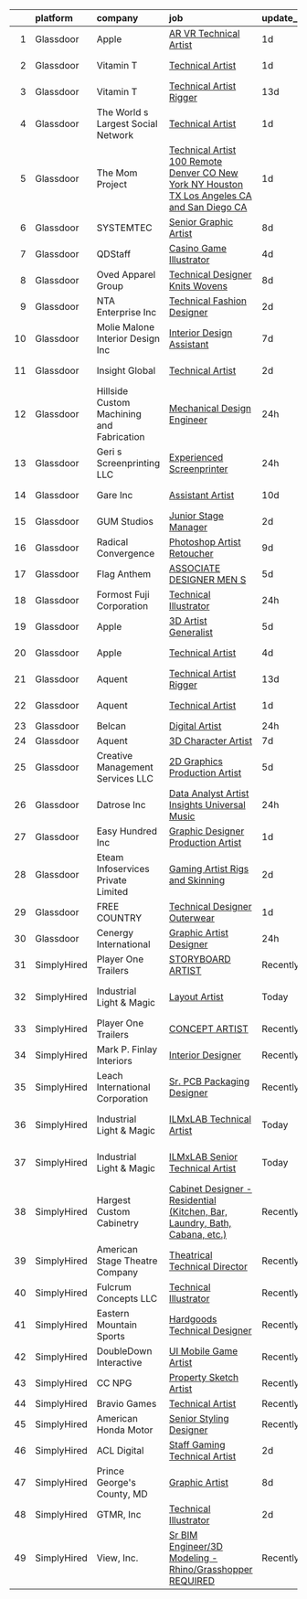 

|    | platform    | company                                   | job                                                                                                                                                                                                                                                                                                                                                                                                                                                                                                                                                                                                                                                                                                                                                                                                                                                                                                                                                                                                                                                                                                                                                                                                                                                                                                                                      | update_time   | location              |
|---:|:------------|:------------------------------------------|:-----------------------------------------------------------------------------------------------------------------------------------------------------------------------------------------------------------------------------------------------------------------------------------------------------------------------------------------------------------------------------------------------------------------------------------------------------------------------------------------------------------------------------------------------------------------------------------------------------------------------------------------------------------------------------------------------------------------------------------------------------------------------------------------------------------------------------------------------------------------------------------------------------------------------------------------------------------------------------------------------------------------------------------------------------------------------------------------------------------------------------------------------------------------------------------------------------------------------------------------------------------------------------------------------------------------------------------------|:--------------|:----------------------|
|  1 | Glassdoor   | Apple                                     | [AR VR Technical Artist](https://www.glassdoor.com/partner/jobListing.htm?pos=115&ao=1110586&s=58&guid=00000181dc91e18cbef286d65622c6b2&src=GD_JOB_AD&t=SR&vt=w&cs=1_32ffe879&cb=1657262957484&jobListingId=1007988605059&cpc=F41FEAB56D215062&jrtk=3-0-1g7e93oim2f34001-1g7e93oj6jc9b800-9feff9323e344f90--6NYlbfkN0BvKrLyj5gPmtZO9T8euul8TCxuuKNOtzRJOomxnwSEodTz2Bc-sPZlt2Zgji_QUXHm5gyoIT_Mzgf9NN-RocgMMTGC6zbdmofl4nPmT6-6rT4MBHRKw9tcVAKZ7eCk9OJc8ML9i3q-_TKT9QiBsttnhRVBZ_MxB0_scEhOJNNfMqwxNU83E77UEN14-uB64ECYggk-Ee2anXeR8Y4uoDz13jippGLg2QyMzV2d_49PMFF92-vFL13XEQxnfjGX70FGknebLNLENSxNCP7JiIFa-5wxSWnA3Wri2tDS6U6tIZl1OJbm2hXLDadv25GZ-eYhlyoXZWWvDt-lfL6ct-kwrDQTZ8-kqlq_UJiJD5jv-vmnag48AGdvDPbDSiVxj6Q0wGPpUU356qOstT-lSJY_T8T5rIk6Ay_BI5OM21303BV7qN5CvIVlXr6y5N7mHWMU5Ps3JfVFY08pKxIcYB-vbbmknzpEz0KKhvP6QsDlRYwK0_EOqnD7dOrA9UJkauz-PAF4eOc4-Cmbg8nvXY8wEzVV6yg-m-0nMierRugeIypC7slKRzoocDJbSyjnPaiKVCCHJT2jsb6fQ4gAV9GtaPgJ4_2NWAZnnquwFBOI8pWwXAmw-PDoPWDE9pze7-50xaz7BVS5LcoJucpwMWVTYg9GBa3B1PF3kK_Tos61MfhqMgpKQiyCPYsvRkCPOjulEC13Wcq-qjHC44d-dwfW7RqjlmllMFOUQ7VV437dqV9QmTfwvvnSS1jf9C-5a5E_oFWX6gg3CpMLO6vuUffbDD6m4CqcOSfD1auXuvs6a8EbsljGK6J0O8lrqiHYwqLhAQfgN0RZ3OH8Kw1oNDfCtJ9dchYUFawBN8xkzIIRLOQcEEIEKQ9QHigR__g9cbYvXfoWIUSypsSPlsQpQTl1iM9kunQcwttZh5UMyGQwrCtGrVmywdZILV63hRl_RnmCja0mFMKczA%3D%3D) | 1d            | Cupertino, CA         |
|  2 | Glassdoor   | Vitamin T                                 | [Technical Artist](https://www.glassdoor.com/partner/jobListing.htm?pos=110&ao=1110586&s=58&guid=00000181dc91e18cbef286d65622c6b2&src=GD_JOB_AD&t=SR&vt=w&cs=1_db4c7269&cb=1657262957483&jobListingId=1007988098721&cpc=7AD1D84939BBEEF3&jrtk=3-0-1g7e93oim2f34001-1g7e93oj6jc9b800-2b2d0e60afca73cd--6NYlbfkN0DMrcEu7yrtATojKJA7cEzGQ3FdRGWLh0CZQInL4ECGI6k5tN82kdM0cJmh4vC7GgiKy1q_3WkY6rjlaNyM-NFF-LMAwy3JaJF1RGub72pDl2mIPe3VnFjQnN-fePEoO685VwMCQpqIS558ZLLcSJY-3aBIAd5h5SYR4UA-W3wwIcsMJoktdsmSBqMElbKSvKmmjyrJzQFm5QliBFdnLBMxLo60gck4jBQ4AuMtNAnop_yZXHV8t9RgavHGf3CFdEgUHJ9hD7SbhBNZtk3-1yjPwOD5pPn9_WIkh4iHeSFqkgBq8HkEZVEY1xrpXgEsXzHBbH9vyc5SunISQj4-aS5pXj_gzrrynra6cQ2d4x5R_8FdR1mTNctRSrJOduie5imbJLsXWQT0jQoVBvff1_AjDy6istDn_FaMPGtQWszTg0sYQNvNOVHYOq8vc6hQJ5sKX2ipIAtSU1WZkTL81orqsiZuohQCA9Y%3D)                                                                                                                                                                                                                                                                                                                                                                                                                                                                                                                     | 1d            | Sunnyvale, CA         |
|  3 | Glassdoor   | Vitamin T                                 | [Technical Artist   Rigger](https://www.glassdoor.com/partner/jobListing.htm?pos=116&ao=1110586&s=58&guid=00000181dc91e18cbef286d65622c6b2&src=GD_JOB_AD&t=SR&vt=w&cs=1_79e9ccb0&cb=1657262957484&jobListingId=1007962317063&cpc=1160948BCBA38B5B&jrtk=3-0-1g7e93oim2f34001-1g7e93oj6jc9b800-d1729e2342f72383--6NYlbfkN0DMrcEu7yrtATojKJA7cEzGQ3FdRGWLh0CZQInL4ECGI6k5tN82kdM0cJmh4vC7GgjpjbQeE5vFHotHBi15vWTIMJ4yAvWAqWsM3yUkfZrfPR5_JbD41woid8Z4aQ0hF9ds56gHuPBjLGMZvZRK5TRRkHcRuaZAXh56ue6QrLIkX0_FBMM2YTv7NzcmtCz-y6UmgIF110AIrmKqgdM2dDSi5mZzbv3XB7E8qzX2Ch9wcUGqJv74FBSSblMJqN3HYL8uo3NIZg-2Y7FlomvpyowZf8PTKnnCknkd80mboFiG07GxX-YRURtbNpQcZ3tW4BDUJKTXcd0nSYM2meRy3DebCGYKegJBDAseEikzEIuc4oBM1WhPMHn8FNzVp8ahNeETt993__FHbGCyWXlTjZAeTUvN1R9wrjD3BsU6sDyjfovJEUVTjw91RiNTlBDtFOrVWBzWbLrJ-MiJpQ9GCZq8QjKhtqJojlM%3D)                                                                                                                                                                                                                                                                                                                                                                                                                                                                                                            | 13d           | Austin, TX            |
|  4 | Glassdoor   | The World s Largest Social Network        | [Technical Artist](https://www.glassdoor.com/partner/jobListing.htm?pos=108&ao=1110586&s=58&guid=00000181dc91e18cbef286d65622c6b2&src=GD_JOB_AD&t=SR&vt=w&ea=1&cs=1_c7af72bc&cb=1657262957483&jobListingId=1007988214688&cpc=65CC663E25211861&jrtk=3-0-1g7e93oim2f34001-1g7e93oj6jc9b800-a1a4e404d348c6f7--6NYlbfkN0DSgjPPcnEdvoK3uuxfISLALE6pB1FR7YSHOr_tSg5_QGIhoz_2VqUepdcKLBLI_zQIFmzuBr9mcjXu1U_GqcqSnFLGSfTR5WLUThO9br6SZoCdvmPSI0rthZgVMtUWT4jJHFhHpgjNLss2RlP5qDPR-4G2FcONWnprSe1SvgWyoZBrh6D-oNvM3puaSO9VJO3doKQHs549PVkv_WYbk1JMeuFxiYM6oEJ_GBD90cYCj74ZuIg8CNpS8TqIFAQlMSUc63lXtGNZb0304zwOZaEmvfSQMifEkMHa3RDLVyzXzE0tFxOj7iiMTNkiNHrCeWdtea5yRbvvT9Ggwre5fIEBJX7XF9_kGxuJW2jQTizViFJVuRoI2O4R9X9gXlTCyfyxOQBiWhVFK8p6WcGvQCEQgYOmvR3xur8SrsbOMObG7iaN2JKfsdn62_ZwgFWzsFli_UgD8KXnm0izYo9skFNYJv1d8POSyqEoYCHuqraGpvrR5UhzmcrMbHrbk0N4wgOBp0X32CkxF3eGunlp6Aq_txGEmQr6OnS7FTamyVB3DbNQQzppJCgnKatjrtPFkv1lB-8MYfOpkvBJeIjG8rtb)                                                                                                                                                                                                                                                                                                                                                                                              | 1d            | Sunnyvale, CA         |
|  5 | Glassdoor   | The Mom Project                           | [Technical Artist  100 Remote  Denver  CO  New York  NY  Houston  TX  Los Angeles  CA and San Diego  CA  ](https://www.glassdoor.com/partner/jobListing.htm?pos=112&ao=1110586&s=58&guid=00000181dc91e18cbef286d65622c6b2&src=GD_JOB_AD&t=SR&vt=w&cs=1_58154f8e&cb=1657262957484&jobListingId=1007987865556&cpc=F45C15D234B746DE&jrtk=3-0-1g7e93oim2f34001-1g7e93oj6jc9b800-e8bab89f955ee75d--6NYlbfkN0BDp_epf89aHDQhKpPegNJQ_ldQpEFZQsM9OcONMGxWx6pU56EKHF58QjVdAUvn2gVWpkrLpX7vbcRQkNV9tOkX76t6RLawuP69hVNiPT-5w9MsammGRc9-rbXIBonHvMcDVeg0HnuwN8fSZJKkkYakTZDfzWFGRI2anTVbvUj690w3nKERSW5T3EP1hhQk322x5vbJaBTrabNVCwl5cXuemdEPOyqm8Oa1dQRCSf2Ofwek8pv_SKhNXlj4cM-ztt5IxMzojb9qZlZRru-mvNDl4yPfLDnfDdt77zBazSPR-QwR70fTp2I4iBdpjafNKLa1H7Y5JtLpTyRmrBaQY-4Q6BQkycyH35cWGWi6txsRpocytTdcQAOYgVSr9jNa84JHaL8Rav6b94nbrBtNUXxracPd8YqJLz2r_4bQHhJmOlLhPZHYAqiHpUBcpOi7bDNVBM-W083rKA3x6Sru7NXz2Wv1Kr65LWmHQRJJzVf6_44HK3DxoapHLJ2w1Lu_ZsDcaCuBgghHIY6xrz85bwEe6g0FhkR_E86fBsOcRNFcFOyl12ReOrlD_O6SK2XLyLZXzhStzFOdVg%3D%3D)                                                                                                                                                                                                                                                                                                               | 1d            | Remote                |
|  6 | Glassdoor   | SYSTEMTEC                                 | [Senior Graphic Artist](https://www.glassdoor.com/partner/jobListing.htm?pos=121&ao=1110586&s=58&guid=00000181dc91e18cbef286d65622c6b2&src=GD_JOB_AD&t=SR&vt=w&ea=1&cs=1_2f3410d0&cb=1657262957485&jobListingId=1007970584369&cpc=56C4EA4A1A191A49&jrtk=3-0-1g7e93oim2f34001-1g7e93oj6jc9b800-1c09785d8a8d32ae--6NYlbfkN0CNeHUGD7Ue-b3jekiDNDEjo8IY_lj4hSgB0hvmEtWZMBpDCaCGlbtOmcLf53Zw-H0XT1rEr-ewFMlKHS73V37SvcmstHI_pGh0pNCEoqo10GXtXTVayjBmUg4pJx0E1966fAkLXxqvNBtI3x4pOxFm5T1PHZF5oWAk3gyIl-EJSgbq4uGtIvxtQQCUOXg8nPravMVWIE-8ZJIK8Q9v8oep7U5EpJdTFOjcWK6drQ--cH1HQIqrOjNi7ZgEWaK1nQk5RgzcchVu5W_0izgdFsRWwli5X2u-t9jvxtb8ycSs1dXO0vxe9udMk8zKKxVD7yeQLM0i0BKxn0HOzmhad9M84eErOPSurqj_ivvemWx37oCuzvXte3a1A5mBQMjY25CmbyVcvYTsqMfiBPb0-h5d-2X7qrtt9cytMD_qoEV40TE9YRQOQ-ZzYrLNg4dre0opsEzLIMbk1KWovcZ4VvwQTnitqHaK2uSWUkx-MANiCjPxOzKvvaVErBL_Kz2LL-rmBdDq59Iefw%3D%3D)                                                                                                                                                                                                                                                                                                                                                                                                                                                             | 8d            | Washington, DC        |
|  7 | Glassdoor   | QDStaff                                   | [Casino Game Illustrator](https://www.glassdoor.com/partner/jobListing.htm?pos=123&ao=1110586&s=58&guid=00000181dc91e18cbef286d65622c6b2&src=GD_JOB_AD&t=SR&vt=w&ea=1&cs=1_a8c0dab3&cb=1657262957485&jobListingId=1007979465017&cpc=FA84DF7EA1EC2398&jrtk=3-0-1g7e93oim2f34001-1g7e93oj6jc9b800-7b5571057083f71e--6NYlbfkN0BK9GXDcakwdiqmeo8o-2GvkYnmPkq7xevAHdeF_847qkpPJo8-WyfGxHsHPe4cA6EI7EtJnTtXxg2G6TxjzkWSjN-_eoC0CQqc2RAq2MV5g6TovBKQDk7CcqvV3amJm8rIfBPyOGl_nc6LyWzqcbr5tu7ooFcLrIX_cxWhA8bZqCmVqt4J3dHYkI69iRwdwt0hKPk4KTi7nHatJwUU-P5h2-3a3Bv23lyEMKEvsyBdE8j76zcRn4qCr0MdNgGzJbi3AVDcnsex7s9rb9sa-K_c1HcWZf1SFefMlA3vsySUUMtMYHZPz22f85ViYmiOwmjw2Oxphn6KHZjOgQjn17M-FBuNqYRY2WpiPRyajs3Ja9YQDe9v0xFnJJwgIbTzBXwbMJCAyzKTqMQkZT7VEopU-IyY5WfHrdE2845ozVhxaeJ60nppl0FAvK6Ka4vixWYPIBaUvALtZZQC9b34MrOwBPc9OO53nGUwSyHpqXjSpg%3D%3D)                                                                                                                                                                                                                                                                                                                                                                                                                                                                                           | 4d            | Escondido, CA         |
|  8 | Glassdoor   | Oved Apparel Group                        | [Technical Designer   Knits   Wovens](https://www.glassdoor.com/partner/jobListing.htm?pos=107&ao=1110586&s=58&guid=00000181dc91e18cbef286d65622c6b2&src=GD_JOB_AD&t=SR&vt=w&ea=1&cs=1_7f73be1b&cb=1657262957483&jobListingId=1007970771170&cpc=67D5E609A3B8C355&jrtk=3-0-1g7e93oim2f34001-1g7e93oj6jc9b800-c014f24c5517bb74--6NYlbfkN0C8JU3LCONsxmL7EJeW5ZH99FbZmVr4mAv8V0O2YzTlQsQIWzJoMORq-3v8hEOZz6qH2hvQqPbdFv74jL_MnKrY8DL0vWCuO6Nyks-04tfIuxt_veRK66gEqfo7JqZpI5mGW7354y2-9gztwAHtYXYmMrZUNX3rA6drvY8ukp2vSJtrQZGAUYPgCrq3bGcz128Nk_jJCY2w-7qgjU3cBN9uaB_-o4n8PuN6EyOovpGza-FQqGYTGI_pF8usdfHtiHNtfwuc1oWgjS5JhznHFyXvUNZvhi1P1TYsJB1bxBZ4a6j6HC3fSXBt-vLiUHul_yPlRsol5bKGZ_uMfu8qDzEKTYFtzI0H2om7qQIxtIbRIPZLtufllF0Ne7Rn_dxybqK_gGaueuAbU4G2gNHIHEMCNMeweN7joiSMp8kAher7B6OFch3EDr6c0ggWtgkXH9XBEnNeYYIEJNv81R0x1YM6C38Nf61Ptk7uPK275_UKCUDlmhAXcx26xfj5PtqCUz07cuaxRfx9wCRshVWEwlC3)                                                                                                                                                                                                                                                                                                                                                                                                                                           | 8d            | New York, NY          |
|  9 | Glassdoor   | NTA Enterprise  Inc                       | [Technical Fashion Designer](https://www.glassdoor.com/partner/jobListing.htm?pos=106&ao=1110586&s=58&guid=00000181dc91e18cbef286d65622c6b2&src=GD_JOB_AD&t=SR&vt=w&ea=1&cs=1_b6fd62b7&cb=1657262957483&jobListingId=1007984755672&cpc=F9A77EB4FA44235E&jrtk=3-0-1g7e93oim2f34001-1g7e93oj6jc9b800-863730faf8e6023a--6NYlbfkN0Bi22pQz2_OSRg8DaSOOrE1vT8DEcQzas6KBMDrWgILI_UzupFEaPvEO4Bze5CpAUCxoa2V7isiYMPX-w7Bzpyq6jOverRfAdwBkvPmsZm1lag88frKOsT2D9YecLYs_Q7hsLvAmSwWAwN9RxMXc1Efrdf2rV80hxfxXk_xd_JCv6T3FDOutoHTe5v-1z7tXtvlQ2ytQB96xjTyowZRL_DVdATQSqg_r2CK1zD-3QFwpWVvZq8Tv27ynZzKWbgROCvkrzM2AkqyannnbzOOZOBdKBbAeNieo1WDAL6BNgbklZdaAWzUotQztjPg7fcbGhohoxiWMcQt893pKfqEQIJA69scp_YF2vznq3vYSQVY3kYqyaX3nm0u3Q39yksBcmOQwsKax8lIcTdObaFGAZ5zaQfmCw2NzPXHrtRzIFZZ8P2IVoCMpM374mzHzakYUKCBOWPbtG7NymcBSU19dbd3AwnEbgawCLvUT228KLw8Vn5ZYLuTm1vxUUmrEFBb0pdYqgIC-m7kHA%3D%3D)                                                                                                                                                                                                                                                                                                                                                                                                                                                        | 2d            | Pittsburgh, PA        |
| 10 | Glassdoor   | Molie Malone Interior Design  Inc         | [Interior Design Assistant](https://www.glassdoor.com/partner/jobListing.htm?pos=125&ao=1110586&s=58&guid=00000181dc91e18cbef286d65622c6b2&src=GD_JOB_AD&t=SR&vt=w&ea=1&cs=1_0d75e119&cb=1657262957485&jobListingId=1007972973325&cpc=FA84DF7EA1EC2398&jrtk=3-0-1g7e93oim2f34001-1g7e93oj6jc9b800-5e5ea03e6fe3efe5--6NYlbfkN0DWtRa9NJfjQIs4MWRRqD4F41esfMsK79cV24t80VXfzUKS46AXk09jjXEe8DkUdffTIIwFKTmGCnkOgBLiKJxznnt3LrNsjhPg9HcA17vOD0y7JviHS8e-ZOwMlMOv46kwEn3K8_WDjjJkzBInV0PyoP2n2eeNZqbIvSWF4DGdipUrxnDjcHKIQC1VOerrfj65s_pdl1qrrh_5I476QgoE49r5oEARlCCUPPiP1v1vMi9Uvo-CLz1iKV7j15Mvo4zHhwEPlBP8-8r0eKWEjZb6slxVaSQlcPtbqVcd7FlvIgca87MFZZkimASQcIyrW-H40GZICqPqdvtnIek_nJSET6cjPBmeCmZRdf9Cs3dDzTUssXF1GzUvfkRQWVBcCz_WmMnI2H7L7gFyw7PeIChN5kMaveI38MMta4IQZJvH2gYC8cc9HKo3wyuzv7tDwZ7ialWUmkxuSPomkPAvNZQRp8nTs6rNbWvGBcyeSyFmsX8ToEcrtn4rmiAqWaTDSTw%3D)                                                                                                                                                                                                                                                                                                                                                                                                                                                                       | 7d            | Sausalito, CA         |
| 11 | Glassdoor   | Insight Global                            | [Technical Artist](https://www.glassdoor.com/partner/jobListing.htm?pos=118&ao=1110586&s=58&guid=00000181dc91e18cbef286d65622c6b2&src=GD_JOB_AD&t=SR&vt=w&cs=1_199ec62c&cb=1657262957484&jobListingId=1007984955147&cpc=155EB9D5185558AF&jrtk=3-0-1g7e93oim2f34001-1g7e93oj6jc9b800-0d47b5b38d625a0b--6NYlbfkN0BKkHZu3wF05EeDimN_p6sYpKCMArvwa95YdH7UpkaBCqc7l59Erwqc4yQsGO85_EKEn558F98MKpWhF08_qWl2RfFStlXRB4NBi_v0j6fHa48csrpDh3xDnKMb1UIJJEwi2MjWYEsdNJ_1wd0-tb-mjDype4XduaJcWaHu59h_vmIF1YczjIjLUKILvZEkZK_bmIHEG-vT0cbTFsU955ripYsPgBajwrzV1D04QjqDKlI8gCCysBmyYGXq9iCkx7O0Tat_qSYkep6o2S72EhrDuEelPF4LcOBEVV85H4cl9_60KCjl5ew0SC1Pqh0-qqjYCqh8cuy6wlWYFk6My1nYdLy3y75x-jFLTJOzvgjnltS4GaRw4pqBz0f5Gb4SHBqkB92NWFqGztU52cHay1HT5C47AwTqRZ6lCB3e1o1ZBwmyQXy6sDgfcEL_Bet9__GZdQ4Xvmj04SNNTj3_oZNuKO_t_1PvNF6YaivXz525g5Ts4qHw1gs9)                                                                                                                                                                                                                                                                                                                                                                                                                                                                                                   | 2d            | Menlo Park, CA        |
| 12 | Glassdoor   | Hillside Custom Machining and Fabrication | [Mechanical Design Engineer](https://www.glassdoor.com/partner/jobListing.htm?pos=109&ao=1110586&s=58&guid=00000181dc91e18cbef286d65622c6b2&src=GD_JOB_AD&t=SR&vt=w&ea=1&cs=1_96fe9f2f&cb=1657262957484&jobListingId=1007990589867&cpc=EE119509A2DB00C7&jrtk=3-0-1g7e93oim2f34001-1g7e93oj6jc9b800-c93ef71e4259e4ae--6NYlbfkN0CTwrmvMMf3O7v1jZjA-imSD6XnAotSInt3g1yJzCVBaGyqG3AlRZiwiMnbzub8e9X_7qo7TLvkxoD1sujqqb6H2WTdnAGEvmGg67r0WVYATqGbaXborexENYCLNjVF_2sdQebCfNBSeOdsSleGC5CN6e3QoeEYoPILhCNiynNRH-829JjIyNa0l5V-hvj90w8_Ab9iy7QCooJFmfBPoKnh23Jo5F_2JixpuRi1Nns0cUdyfJPL9OfapbPDosNNhcEQ4HuEeXuU8moW0vgeXi1C5Sf0Mi5D5TCPIK71n6a0bg_DWFW2zzQEGtRntn0urxprmAoaPEMJsNBs-k5denkqRlEZ3Dwh_Zv_PSHuMqxiVz4p1HULhG6YcCz-Ef6LAhfyqty4D6gINgfo7OZGudzDIe7u1TdKi2Fskh0b4GM-v3dCtsbzrE7UF3Z-XLx-VV6dXjUQkRPVSDgYJRDMBD9yrfqn-EVJPStPRIGQZiPqHB4NKOnkM4CzKt5flEm8Hp8UGffmVg6ORyb3G3B7FRrE)                                                                                                                                                                                                                                                                                                                                                                                                                                                    | 24h           | Morgantown, PA        |
| 13 | Glassdoor   | Geri s Screenprinting  LLC                | [Experienced Screenprinter](https://www.glassdoor.com/partner/jobListing.htm?pos=111&ao=1110586&s=58&guid=00000181dc91e18cbef286d65622c6b2&src=GD_JOB_AD&t=SR&vt=w&ea=1&cs=1_287d5864&cb=1657262957484&jobListingId=1007990959744&cpc=7E331B339EFC28D0&jrtk=3-0-1g7e93oim2f34001-1g7e93oj6jc9b800-da5c4efa4fd69fe3--6NYlbfkN0CAI2HmNm0exjwQG4FjvRFMVbvLFRC2vnLoPM72Y1FnpaMh6_ltSXvFSQtdPAfuTxOBuMhK7S10UzHGGSl_WE81zkNXHoy8lPXV-doIvh2cmof04j9rsep2Mmy3g7r5jXiT-H8toTei_F1Nn1bTpMH0KQOhv8eVdY8SGI1aBGag2HS5rsKQf47317rLSDbSTGSl2fWx0J6si74Xt06d37DWuS7VjBOzz97f2S1KUihi6UbX78MOZSb_eA7Lagcp0aqwUtDBuZ3L7J5VPhmpNsqvBIBUQWAcXeLH4ZEIKEgbWuAyIXOZ4Ul5AFLeRjInINkHtjYYRIRhA5O3uwDb4xH42YYgUjBHAiPR2UTBW9lhgIHxtzQ1aXvKtz3V5LmnZfjEadmHVJ0M5nWuJvwwfnCT7UgYWBdUlQbhWm2zEdxE4SPc_9FyOkfPJG2RvQFkBjdVhK-tHd6Fj2-uxaaOr0cS0ChMzbiRV8zkhMMVewrMjsekC2Ffx0Ms-1Ft1p8hpcY%3D)                                                                                                                                                                                                                                                                                                                                                                                                                                                                       | 24h           | San Bernardino, CA    |
| 14 | Glassdoor   | Gare Inc                                  | [Assistant Artist](https://www.glassdoor.com/partner/jobListing.htm?pos=102&ao=1110586&s=58&guid=00000181dc91e18cbef286d65622c6b2&src=GD_JOB_AD&t=SR&vt=w&ea=1&cs=1_89ab46bf&cb=1657262957482&jobListingId=1007966375683&cpc=1EC006BEB16B588D&jrtk=3-0-1g7e93oim2f34001-1g7e93oj6jc9b800-10c03d4e7ccb3637--6NYlbfkN0B_-Kov7EzlykfHrfZlCMUj5mj4AIMCYmMbh-xNnD9el5jqQb0Sb7uLjMQ9LUj091gNpt_02WKXu8nTzMotIGmJ5-PltXjAv0WtwE45ZWnTosaKqBGlA4G2hVuU8fnu0namOwDkrPZWFFdZZ1CLnbP66UFtleeFia5uaOhlIS-GwWSkkRN_VZjFCVMPnnVJ9cGFjWVpttuQbxMk9iFyxaxlmL6pvPULCyKhYA9_9uySvtaMICkPLh2geU_CWZhEG3NosncEuLsHsuIPrJ2Oki53ChGtgXTwU3i-dsk0bW9JrUU-Abcdnzh53i314xjtPFShU1VQO-SZxiIs-dXTaqn6Z7l1WclveLUXx0JagNiz8_MN9woT7Vn35kjwd9JuGTH2fYc4r4jT8BTNolHJY9MboIkR-jDE7PNzVCykSFndP2OAFX1IEWwM2KD6MU2--1y-4_Dlol7hqKzxd6PaehLd-hLLByXKVi_IZTjnvLhPjQ2iQpllJimmBTZs0l0n2b4%3D)                                                                                                                                                                                                                                                                                                                                                                                                                                                                                | 10d           | Haverhill, MA         |
| 15 | Glassdoor   | GUM Studios                               | [Junior Stage Manager](https://www.glassdoor.com/partner/jobListing.htm?pos=122&ao=1110586&s=58&guid=00000181dc91e18cbef286d65622c6b2&src=GD_JOB_AD&t=SR&vt=w&ea=1&cs=1_cd0002b8&cb=1657262957485&jobListingId=1007985546785&cpc=155EB9D5185558AF&jrtk=3-0-1g7e93oim2f34001-1g7e93oj6jc9b800-49fd5e0fc3b71cf4--6NYlbfkN0DdwBBiKawejfBtTfyDVnhefv0pmDhoHdRo_I3LWp6FVTIEByEbXT3Z-aVPvg41vnyI-JL40vN6IthPxN5nZiFotfu4u6cQIjQkLHIUXRM2s0UTPWw5NK4QJv1c5QsvcID63PVTTXb5W12aj3GUAw2eYNI7lugnPWqULgkkphMES2LDU4FDl6lnFPJuxWG1QEKUaluJDas0jxZCR3G3EtXVGBfuJmHaRLRiNzHYgkKtoluKbiEsi82MHP0koRiS_Unki2cDnuWh30tvgc_ynIgBkb0TW6VaVk-aMYW5hA_x1o7R7C_-_JgXHfP7M2KadUFeGwYU_8Rqc3Jpo1YVik-DfYNJ5HXk9Z_Gp9TcenBz9HcRYX5ZCHaMsjwfv5JGt0RLKJkJjEKdf8pPszZ-YGNu5B9Y8LKsjYf_am3HaexJFQX7Yrb0dWkhjCBWVooDbE6TZzjAzdyMXDLY-4L_GxsMfxvsHnzXFhYJFJ7fx7Yo9IJxfSfy5nbn68atbtrTdy4%3D)                                                                                                                                                                                                                                                                                                                                                                                                                                                                            | 2d            | New York, NY          |
| 16 | Glassdoor   | Radical Convergence                       | [Photoshop Artist   Retoucher](https://www.glassdoor.com/partner/jobListing.htm?pos=101&ao=1110586&s=58&guid=00000181dc91e18cbef286d65622c6b2&src=GD_JOB_AD&t=SR&vt=w&ea=1&cs=1_f7d31d3e&cb=1657262957482&jobListingId=1007969111736&cpc=BFE8C4BF51BDD557&jrtk=3-0-1g7e93oim2f34001-1g7e93oj6jc9b800-d626d6a1b466c92e--6NYlbfkN0BzyIYrTMR_AjNKh_kvAG8N613gtHPANQ3sdLTkrtBd-_ugKl9O3LczorNsLTUdymbtBzgGEaH-akt_RYuWbOKr2zsQWBSjKBLE6ii0Q2ByPYklByKa8d36qhjnBVCLuM_mjH0mcm07T-_E3PKol8r8iQDi44Ue5l_tkkHAx9StmDfAtHpDWXYXY68H3FR4i6IZWSRRONUJCcpNxPNxRTNoBiefy0CbguxbMBZrksEhyFHV7iKax13qd5T6rT4xKxPNr2J5QA9LJ5Ng0bgEn1wK52ZSJBYHCR_nLZEYZb8fJiWKxxJb_66AfprRMSIsJUnvpyyhneHNXS1TBayzeoIgUOXbOHtrWYY1JNC1yKmf7wmgQbClTgo7GyI1Cve8zNMj8lMgsGk4c3h3f5T9TG884mcfG_WgFW8OC3nzYBXUS6rinJNxc3JxZI8SFnhtKgWHb2ad8-hS3-kRj9s_ZzUJo24XHJ1C3w8Knm53_9xg43LjrrLsvsCg_r2e1VHj6kW_H5ND5r-6wg%3D%3D)                                                                                                                                                                                                                                                                                                                                                                                                                                                      | 9d            | Herndon, VA           |
| 17 | Glassdoor   | Flag   Anthem                             | [ASSOCIATE DESIGNER MEN S](https://www.glassdoor.com/partner/jobListing.htm?pos=104&ao=1110586&s=58&guid=00000181dc91e18cbef286d65622c6b2&src=GD_JOB_AD&t=SR&vt=w&ea=1&cs=1_76818f9c&cb=1657262957482&jobListingId=1007979084565&cpc=0AE43CF55DD5119E&jrtk=3-0-1g7e93oim2f34001-1g7e93oj6jc9b800-8773797b17f2a5f7--6NYlbfkN0DdNONLqhA8z6QrX6vw37qu8cGScUjPKwqVQr3YAsb4-7w0lSnzFnKY8SCv0xE284T8tavDDF_wdfbZLmTpOjF1Jx2H6-I5iO_9YwP3uPQlpvOZRqU3Sp2DfQNx2shQppRmasc7JMChvD2hj-8umlrK_mYAvdP6J7QvoV394LqvvCozgY4xX0NNf4GeiMamNd8Ae5EguQe9z81HQHKsMotn7aBPfIu82rkp4-sS_oHZNfPbonKQrSDLqhlMXLxuzVA4UHXhkuwv_9AQ7ixVzcFQ_ejRTJRsb7ymWcfH1MbiCBeIkn6LWnBEuNcmt3_MXsQG7LDifpsqLuFpvmeA4GYXusKvntYS_5jSA7urO_E4RONbDFGNQ2I6PWTm25oQIalN1wJr0vpWIHjsAIvgbFubMh6WvB9prls0R_F5_FNWlRmG5Oc5Bg1Movh4HNiERZO2VP-1MHd8c7jamg0lbZrx-0wtejGbQ6gWzZxon7r39VZKfZX_oAkXaybdovj03PW4NE1cmtQJ3A%3D%3D)                                                                                                                                                                                                                                                                                                                                                                                                                                                          | 5d            | New York, NY          |
| 18 | Glassdoor   | Formost Fuji Corporation                  | [Technical Illustrator](https://www.glassdoor.com/partner/jobListing.htm?pos=103&ao=1110586&s=58&guid=00000181dc91e18cbef286d65622c6b2&src=GD_JOB_AD&t=SR&vt=w&ea=1&cs=1_d53aa88d&cb=1657262957482&jobListingId=1007991091859&cpc=4D489A1B82E31BBF&jrtk=3-0-1g7e93oim2f34001-1g7e93oj6jc9b800-be6f43ec227107dc--6NYlbfkN0AO-lx13pzomzdSppJUWL3QXsQT8oyFk4U4LWH8QC50CrDq5yYFSZNdw6XhlElfAiUND0bavzWePFgmziYefkO3atJ_SwK820d2liYcoGKoeeG6kRrT4hBb3RGqlTD8Yef1Rx8AJlRd1KC1C0eqhf8Z2Rk0llX2GwWrVsQeJaCIJkOcHMTDEPiF3u3ygl1CY0L46AYqi0hQf4o_n2kmXATtP2ssxY0BKe2BPFNAmruD2l-2rcOgcTYeSETaAJC6xWDDnCWfiyu59m5HqKJZuuoKlpH6v_lLD6wOxrLPa4J01aE4eiYM49yaC1ym6XIJndoqRJ8QWVw40eveE_cLlJG6E_oQAfuCyhZlgvx8T3vMW6fXMRw8jeV9BPocXE1P4-rC0fjOE6jjvm2Vh-4e1V29MBeiEch0gk6BCD00nWIw0CvyPBUVXBefl5v3SrPmCU7noXtDU59j0N7ObU6yD5FkdXLBxLwKRMx98-EuLg5vrYOX31clWMcCDk9iWSi5CbYMZvwAjG8vSw%3D%3D)                                                                                                                                                                                                                                                                                                                                                                                                                                                             | 24h           | Woodinville, WA       |
| 19 | Glassdoor   | Apple                                     | [3D Artist Generalist](https://www.glassdoor.com/partner/jobListing.htm?pos=124&ao=1110586&s=58&guid=00000181dc91e18cbef286d65622c6b2&src=GD_JOB_AD&t=SR&vt=w&cs=1_fbaa1637&cb=1657262957485&jobListingId=1007978835166&cpc=8795CF9063CD573D&jrtk=3-0-1g7e93oim2f34001-1g7e93oj6jc9b800-dd83f23249e676b9--6NYlbfkN0BvKrLyj5gPmtZO9T8euul8TCxuuKNOtzRJOomxnwSEodTz2Bc-sPZlt2Zgji_QUXFzs3_OXxsWzs7YIt3ioflpzSAAF4rgqonoVe2LKgpjiPjYURdhBb_oyTcdTmpPA12ssH1CfLRJ2WnXk-7NDdzo3WWgza_L42_8hKnl2_nhWHLkCrqxr6x_QvTqHk_8BDsi-OTvlo3Y0yphghGAAyNgKC-copT7x0E5uvMjlmKa_2IUtgkW3jfGN3AA5OOUy_a1g3foJX_XoRGdy3F7fwTIoHdB5fzWTBHiI1q1UUo6iTQgRTehnWFcE5mg3W82yHdkhMU8afdFfiNX8TeJjpBvWhHeMF-FF7lDCFo3tUDNRl1z2JyLy15OshIFQXKZWFCyPZnENNPviDHF9x90RhDJPiIR3kmfTpCDg2t8IS1F3vc2-z7i9fuUD7LOszdgK6mZ5A1AjW_31OUhwAUh-GSQ2zfxy12myY29Or4SazA74fM4InaJNau0BgnZBE2Kmo5OZsDlR_kssA3KJChHMHJnGYQl2wrAgUCksE5KgGY52JylwoVnU6PiiO6UoCVahBgGTqGxwvreKAN6pQpeXe4UiBY8dRT56dE1qzcxJSdS5bk2ZuhCBBUiWyNwVMlpXyk7d0QeuAgndW5ru0pAB2oYI0ITBHE7GM91QRPVgcU5U5xyVNUrBPZz_Led_tcjjYF2q7sxdhhR9KHfTKEms9So85c9oCUXpJhlXJRnyulkfRMLUCoz3Mq5lP4d2Ppgx9IF3lfyoGxsHg0y5VDrixvE5xdFGJY6zVH0NnnJdWEIA-BIGq_QrZF_0za8pigtg1JfkOMg39qu33yR79ZJgPq-PJHgzKEs36eILPe2faPZcqaYgDoVBvIp4kR1VFSB93qpfwDMTpNrTLlnVyQWowKL3O-v1aqc976Ayg1bkwKYG3xRs5dYi8jzUaIIzg7GwmA%3D)                 | 5d            | Cupertino, CA         |
| 20 | Glassdoor   | Apple                                     | [Technical Artist](https://www.glassdoor.com/partner/jobListing.htm?pos=113&ao=1110586&s=58&guid=00000181dc91e18cbef286d65622c6b2&src=GD_JOB_AD&t=SR&vt=w&cs=1_d125b477&cb=1657262957484&jobListingId=1007981077048&cpc=AC285F3A3ECA6BB0&jrtk=3-0-1g7e93oim2f34001-1g7e93oj6jc9b800-6c26ba8182fa310d--6NYlbfkN0BvKrLyj5gPmtZO9T8euul8TCxuuKNOtzRJOomxnwSEodTz2Bc-sPZl5OJ9R4TJsNdslf4gQgEh9LgJaP4LNkNzutvDSo4x_JHkeKqSQYO_kfghuqYeuuu2CFATTrwHAHWJp3SRCjV4htWvDQwttYHYjkxyKa6iHZ8boXZlbGuPRrZlrN7kl0zhdSAEGyf6BhjNTfjhszBxIUaeCwNtpRzAEsCRSbYPbffmG_RX2ey4DBFHj8tgaxKFe8TMDE7pmDqgI_enXamQe67kj8uYDjbuxQwa8Jv-bVs5tW51X4ewxyowtHy2xlzsN5Zi907WLDkIdDGI36utL8WFHvTB5qdXACrnI6ks1FQol397FJB4W536vtrtorNhCDtCcfHmIRhEKFRv3bUq2CzVWUrb35r9FLAjNVMjiQGs53G4BDxZ-Sf3Ft-0KvJJ5rpAAhGEIOqZcy5yQOn0xJRmnmM9bLuCIG6Xa4dh-FLa4NwQMSHpiJYlmdQFRTz5dFWT-QWB4VZtFAOHbgP2ZWgmqflVC2UwT2smQpXqA4EZyXunIPs9EysBYIfCDc_x-oVILaXtn174suKpem--IshpiCkkWqOeme8-JRFlL--lNnwujk0XZvjtDY_Qleifrz4OMePuga_dTly1O-exz93sDiluvo8cZGzcU-kIkhpHc0uyHdnB80fasVOQ4no7qRM-R_krkyn_PnCBFqbwiMB6Yrn9nkFtK9nt3q67p6d5ZP7srwvMzEKrEqf6FNNftaxkvivv3CvYwzy1r2wBqDTTCk2fz9ZXCASLYA79OS7zx4egzoAXP4J2spfvE5mkLCXe_lVCoeft8HB-gC5GC34vR8Hy1Lb6RH9ynmQcRECIYa9BS8eBXbmonpcI9rbxG8M860Fzx5eNkohSjvg49F7cTpF2EQdX6UrbN4E_vOUkLuChGj1MVAaXy4zNQ65sVpxHM4TrN4U%3D)                     | 4d            | Culver City, CA       |
| 21 | Glassdoor   | Aquent                                    | [Technical Artist   Rigger](https://www.glassdoor.com/partner/jobListing.htm?pos=117&ao=1110586&s=58&guid=00000181dc91e18cbef286d65622c6b2&src=GD_JOB_AD&t=SR&vt=w&cs=1_b1a4384c&cb=1657262957484&jobListingId=1007962455713&cpc=9DC6E4D8324653EE&jrtk=3-0-1g7e93oim2f34001-1g7e93oj6jc9b800-baa476b5b72aa624--6NYlbfkN0DMrcEu7yrtATojKJA7cEzGQ3FdRGWLh0CZQInL4ECGI9gD0Wolx9R2v-Aex0-GK07Knq57hB32WFRJXEorE8Gdb1PZY-tcXqFBhkUiSGen-2eUbNVnFuP8e9cXxFMkJuViH_SLlLVlw1G-0kwq843MN7R4rb_7RFzZEuvXSqX5eGfLC8riuD6_-BLn_wTyxSoadPmjoqvE3elZd0R-dW0ku5voLj2hMCk5HqPvPO6XH5whn_DUzunUtJuqE_g0GQ-Hs_Tu7n8HfwDADYoxZbM3v06eWwlgXrdaS_goDtVOQtyJ87yzNsb2DAXjUHe4u1C95r7bM-uDVXemWWNvWnnAjo3jzGERdsq92wr8EObzXwrLUECf4kIlqa6jsKV_svdNeTQdzhz8KLYHiRAuOTRjvIX65hsp9ZOXRnDsNOok-uqHPclbFjhUeoe5HHCtV-EhCsAWVbbkmA%3D%3D)                                                                                                                                                                                                                                                                                                                                                                                                                                                                                                                              | 13d           | Austin, TX            |
| 22 | Glassdoor   | Aquent                                    | [Technical Artist](https://www.glassdoor.com/partner/jobListing.htm?pos=114&ao=1110586&s=58&guid=00000181dc91e18cbef286d65622c6b2&src=GD_JOB_AD&t=SR&vt=w&cs=1_892d1923&cb=1657262957484&jobListingId=1007987529256&cpc=723ADC3DFE402989&jrtk=3-0-1g7e93oim2f34001-1g7e93oj6jc9b800-0f80ce9de65ae140--6NYlbfkN0DMrcEu7yrtATojKJA7cEzGQ3FdRGWLh0CZQInL4ECGI9gD0Wolx9R2v-Aex0-GK06FwClXS21Zeo-jUYyPMhNF8AfWcWf9-vdKsC-nJ5kZtI18OgUyh8ClzkWlD743XY0hWpKEYLEV2ixJ6py4X1HGlX7qQYN53uIYP-Rz3KvnmcITcn_wMTCF065nMUkVPPqh_C6uhXWal1GHtXFQuQusd-D7ZFd5g0MWyn63hiJPokydgz1LKoIAUWpszGtNPx_D6AZlwnta9lo8GP9VVz3I3mZsm-wuGl08sIcjFq_gIClCPPt9Dgfkzd__hPodL8nulnfu_Hl2ZF_q18m-2Bgw90_Ak8xUIHshlD4fdzs4YCTIE3r_m_Bzv7NP6PG9H8_pRdy_Qog2Yd9CDSPD05Xd9Sl_I09f0SjeOjswM5fXF7S8sWwBjGHJ1GfdbJrpz2H0cOvSU_x9uA%3D%3D)                                                                                                                                                                                                                                                                                                                                                                                                                                                                                                                                       | 1d            | Sunnyvale, CA         |
| 23 | Glassdoor   | Belcan                                    | [Digital Artist](https://www.glassdoor.com/partner/jobListing.htm?pos=127&ao=1110586&s=58&guid=00000181dc91e18cbef286d65622c6b2&src=GD_JOB_AD&t=SR&vt=w&ea=1&cs=1_d9c07ef6&cb=1657262957485&jobListingId=1007991346109&cpc=47CFDC01B3F81FAC&jrtk=3-0-1g7e93oim2f34001-1g7e93oj6jc9b800-ac22876eb5717e2e--6NYlbfkN0DXzDzZ1Oulz9LSjzVbF8otUHEujJfFPwzVdyJWZPnyGI22NnYhDilAQDacru4S89UEpEawjz4B8P0KaO3Kl8xnLvaX5uZ2svd3LZVV5ZPZ4ekZ40MkFNKG9RH43SGyGBucAh03N58HDKI2vG_dpHTctnTmNR9bQgSSk4wm8RIUQpM6DQ_9OtS2m0t3LKDVGVkKfWAvTzoJh4_z77_bzR0SorKC1cMVUsoSGD2rpwvjrhW3XkpTdyDhtViga58wyNyU0nPZJDNTLDJ7I01CzeCyVMIhnJXgL7y8V0m_6RD86y4iYEKhSwUObzpswe53aNI3dXZjE6QVQM4knIr1ka04BanjZBMxjcFKNrpY_Q2HkBnsLAyCzTEOY9oYoR6dnA7x2aMQ2pmmR3D2FQKQu7FCPoe72Hc2pbpTuh-yPz2ZsBJLAP2JXfbf0fSnljZ4GWYaw6tnoP4-cSkF1VkEKKNluEip1lIRzOpeIFzBvWhtZRBsXo23J8rss3LY5L6ck0kI0sJSsKuKnUqYcn9y15ThJVNMQSITnfY1hQh_sLgnwV4WXhGniuGSgxneQ805QtzOvAhpClF2T1-LzfT_dsLCAmW8qfJFakIIjy6lTBS4k5H9JGpdDWQ0-JSrrpHglF-FY3pqYbxdAc-L-_ht3FETN3hauy1V0VUOk5gVpuewKnQBCO_JKiHZCr-QShSEfN54sg5FSP5ik2Wagrf5Srlxaduv5-DW8-O4O8skWDxJUG41nIaZlfzPGMUyJRNUh77kXVN_aJK5lqjjjSaXaGdyxKI3ZHHYke2-J0EYUDKnZkND0g7_SgR2)                                                                                                                                                                | 24h           | Seattle, WA           |
| 24 | Glassdoor   | Aquent                                    | [3D Character Artist](https://www.glassdoor.com/partner/jobListing.htm?pos=129&ao=1110586&s=58&guid=00000181dc91e18cbef286d65622c6b2&src=GD_JOB_AD&t=SR&vt=w&cs=1_0b052480&cb=1657262957485&jobListingId=1007973413404&cpc=B076152010A3B66C&jrtk=3-0-1g7e93oim2f34001-1g7e93oj6jc9b800-d9851316013c30de--6NYlbfkN0DMrcEu7yrtATojKJA7cEzGQ3FdRGWLh0CZQInL4ECGI9gD0Wolx9R2EDT7B77c2cQVqHfahjXSoTuwUeyY8CgkNiaaOlSQ1WF1Gl1XyaGgeoMQ-2mUcMYs9A4txNQFXNVOFjopQ5oh4UFX7wsjKoBTe6W-n1Yxxle9v_ecO3vpbmyMbFuYmf8SN_BTZdXjrHF8HYWuG48Pa2q0ebks0IhlNBz7f_lRhQ5McmQHwYnACNBYIr6i4V0RbFsrpqQoRnkX-f0S9p0dD37E1kRqDU1Ra_Xhq-V2bkB1S8rh-wktMROLAMiANIjwTtCMjPlIexh7GGCZJd5L3OlIF1dBhjoIpeComJKiDDI8Lwgah0LkyqljKFAjDTkQJh6sHPpfiHDLc5sCBLDpmPFairJZpoS0L4DCNd3G41Fu64BWfEu5Pes_P4YRcah6Q-oQ7m97kDVc1CAzGimtLg%3D%3D)                                                                                                                                                                                                                                                                                                                                                                                                                                                                                                                                    | 7d            | Remote                |
| 25 | Glassdoor   | Creative Management Services LLC          | [2D Graphics Production Artist](https://www.glassdoor.com/partner/jobListing.htm?pos=120&ao=1110586&s=58&guid=00000181dc91e18cbef286d65622c6b2&src=GD_JOB_AD&t=SR&vt=w&ea=1&cs=1_3b5668e1&cb=1657262957485&jobListingId=1007978766293&cpc=7F6F94E2229B3AB5&jrtk=3-0-1g7e93oim2f34001-1g7e93oj6jc9b800-84e6f95701d0ed06--6NYlbfkN0BY25JCNEkYFG3Lc-JNt4FeV-4fBimzemtbN7ctV5tvqG9Ffwf1mwvarzlhmbQThSZXripNGLkexKoy2DDLMis7iOoE-fZdqkYEZodr0fszdtmrU55X2-cmuwat6pe7SZViFtGToZZtzFVDMKjoRmX4k7BZknWYbrvBzW2OBUUnHdXwDwa4HM0zCDnvumO-GBVNknbUs9faSNT_l64vze0HTdQ_3JnmfakivUAP6w51cSRd4nJuIsehuzbptuxC4mCfQ_dcZmvglXPK2sn16SQMrEkq61hfMIxFMdsWwwI1P6trPLMxnK0MZKS_-3BAuhGKI3wqZ1X5F9uy1D3iKajsn6yCclGmbUYH90COGwFiVwxQNPxqOapIHUdoNRE2BcMqQ8xoz1CtMmbbbbFayaPnOWJv7WDcqQFOOxFtS8GEzWXQeRcdYgmK0mYfJ3AJr7Mp5EZx8SY7aLlSOwylDfuA6uf73BkBwMpus0uBQyyTAcMVQQpDtDm7lzD2nLWTJgWdOJOxve6WlE3zegQ-AO5mw8tqS65p_3wH9ua4bg9LAJLeRv-fdknPnToxjs7vS4OHppOF-B1gV2ZnQTxyejXb2EPx6G9VdLNQ_N2o3U_eqPYwK2BIZU-2xRrSA8xDFLXjmN37iUu3Hgcq2uadnisYrfkIHDq2gzLdK5J3Uu5hZ9WmWFECWTFQcM-HzapIneKNgYz_aJlnApi1wRgti6KbfnijLTiIEtam1cOM72JpIbpLhzx2zm_OB0wK-K3ioUE%3D)                                                                                                                                                                                                   | 5d            | Pen Argyl, PA         |
| 26 | Glassdoor   | Datrose  Inc                              | [Data Analyst  Artist Insights   Universal Music](https://www.glassdoor.com/partner/jobListing.htm?pos=119&ao=1110586&s=58&guid=00000181dc91e18cbef286d65622c6b2&src=GD_JOB_AD&t=SR&vt=w&ea=1&cs=1_e7911317&cb=1657262957485&jobListingId=1007990794439&cpc=A65DF3A704A48F9B&jrtk=3-0-1g7e93oim2f34001-1g7e93oj6jc9b800-d1624c5353f82512--6NYlbfkN0BpJSehXZbcZeVCUWjpBeg-k84k1LYEwX2TRnrqcDPDVenBvtywX7p9tC9uOmnzpIsVv6bBdmahO9BuQ20cBWMKUwtHaNj8TLuf6RFe8z9vylJlkAb1MEK-lAbf4mbV-GVRDTZ_JJjIeCzfbP3LzZYXOu5v42-W38trZVxPj7QGWeivJ4MVxmudOHd7LhToWG9UXw6BA9bVBEp7BKVdgZYk-JPECOtolp1q7Bh3np6ieCrXPAFlPYHhUXHVLCd0mcZMEL8uiaOrHtfbv4GVioF2I3d6YmKDsHIQHIixlDEul8P0-73ERi_nI5MxRuMbQkTBYzhjRD6sWX5dm6xs8ydH8Ql9lgUK0ciSBp0gdypv7DPdq_6lrpB6wUz023aNtzsvdVxy05RO9Sf_4cvNJXITzIL--Z0x6Q7y3619akLN13mpS1e-lzd64A5HzFHO4ANdoivgdIaMlBJkKKAq6IBNc_Oh-3OiW6EQe1VVK5AHMTXkvxN5sPoHA_mYYSOz0jDru8EcEVm7hg%3D%3D)                                                                                                                                                                                                                                                                                                                                                                                                                                   | 24h           | Santa Monica, CA      |
| 27 | Glassdoor   | Easy Hundred Inc                          | [Graphic Designer Production Artist](https://www.glassdoor.com/partner/jobListing.htm?pos=126&ao=1110586&s=58&guid=00000181dc91e18cbef286d65622c6b2&src=GD_JOB_AD&t=SR&vt=w&ea=1&cs=1_3d5fe71c&cb=1657262957485&jobListingId=1007987716739&cpc=F4EED0218A761C36&jrtk=3-0-1g7e93oim2f34001-1g7e93oj6jc9b800-a1f175cb8d761c99--6NYlbfkN0DzFcgFZSW24QBnmHK7x-Aatnd7JHF6x6XqYmHmLEvBNkdR6SQ0tPXIJmjP1lIiGSMwFfdYZ2cYvsSFVRrF3aIGUU-nUlUv-UyUk-GcDHtQ9aXwm6bmv-DYK32QO1p2F-sx24LRq5lcPYiyuNXVAsoBV6_ZvOnvooVGoTtSQOYiMGodAavZQKnXQ-aKdeU9LRcIItI44tguDyJVmjHd-msTY1Zu0ehLlZfGJhdclGYzVxOPNXwt2sYdXpGlk4GDk8T0Fe5Onc8I3xGnA3gPlFb2OyGTC4OytoJE5tm-CXYTTs7WvTLt8as9P5XF18UyKUcS_fOiCM97ykFipeq5hQLkiV_bKR2Yh7VOn6JHywwPYw34j4za28M5RdZiStEnY-ZCOIgW0zbDrnL7vKnnDpDTmQOs6ht2UJTFGHDnK5Cb9H0DGZynXNCBULP5q4lzh4YvqpuM4rz5spHa1xX4pKJEqRW-Wap86xC6mpj6dO5vY5W7ZVOVQkQeAzAMo0IFQm8%3D)                                                                                                                                                                                                                                                                                                                                                                                                                                                              | 1d            | Flushing, NY          |
| 28 | Glassdoor   | Eteam Infoservices Private Limited        | [Gaming Artist Rigs and Skinning ](https://www.glassdoor.com/partner/jobListing.htm?pos=130&ao=1110586&s=58&guid=00000181dc91e18cbef286d65622c6b2&src=GD_JOB_AD&t=SR&vt=w&ea=1&cs=1_b1b02ff1&cb=1657262957485&jobListingId=1007985702247&cpc=2CAED5C921A5F994&jrtk=3-0-1g7e93oim2f34001-1g7e93oj6jc9b800-0446465550e55cbd--6NYlbfkN0Dh7uhyTJ7ceVX9cxrhRzkf3V-ashF7vV1FDMtoY4ul7WmHnca46Sdb1uL5D_1w7ub67RTkJHsD-kb6Yd1DQurbQnkcXPgFaaW1sINN1ZkHhVeFO-rZGZbgEdJoioXIoyVomiCtZgAx_muNNnm6cvEwY_znyqSg6HZtgMF9f_hQtVe_n8Oqgt2VYRZ-EHiSEHvAgz2ybPOopPTjIS1HvVNLocVCQqBEi7EzyiU-BJltfETpHY0GRnm5NKe5p3mvhRHKwUV1MQvWbWgUtoCReddmyH0cXwfS5Qf4QMJKeRhDjunRpa9VHhMyl39RJsN10xOabVrfXfpsQak-ELfI6AAsTeQ0TI6Wz0UOfm-DRshDa8EcU10dXwgRhjGtoRfX6d59NQdf9AWzb0fbpCPLSePA8xXXLD2T0dWS3xrFlMT7ghO7hkPnqNcFl5SnfKmeeGnShuln9IoiLAB1pkgpXdbjfqEJnbXeziZtcRi1neaSK59yWxhCp6alWobyWN23sA_Vl2d-glNgYQ%3D%3D)                                                                                                                                                                                                                                                                                                                                                                                                                                                  | 2d            | Remote                |
| 29 | Glassdoor   | FREE COUNTRY                              | [Technical Designer   Outerwear](https://www.glassdoor.com/partner/jobListing.htm?pos=105&ao=1110586&s=58&guid=00000181dc91e18cbef286d65622c6b2&src=GD_JOB_AD&t=SR&vt=w&ea=1&cs=1_407ae4dd&cb=1657262957483&jobListingId=1007987305710&cpc=34670CD602BE5E55&jrtk=3-0-1g7e93oim2f34001-1g7e93oj6jc9b800-754eb2c29d8fc5a1--6NYlbfkN0AO-lx13pzomzdSppJUWL3QXsQT8oyFk4U4LWH8QC50CrDq5yYFSZNdSpjinUvvBXlqCP0fkTVO9EFr6IT4kW-4gE9z9nr-qgg19SgsSfhOZr7LisWZVQ0b0LIHFZ3oHFqiZ_Hod0aI1cooCjevst1kW1MQqNJSAmfYYRUtiKHfiJFoItE4idc1RVTE50FzQq6QGxkjTQXRfkbNqt45AEjfRczNhZG3Wo2MzCCqlJtZSVn469fBT1PR7oZZMou9Apx0DAuheX7JPdDN0enIbtQYAcmn8vLMggyTQFUOpl6ZPomObf4AXyV-b6LCEE6vOeyvV9-xSPF81z4NiPe9TjsHnbfm5roiglgJzIPpyHKe3Kzobu6A-5kcBdpCO9StjISFCbLbJ9DFMGVtsY2izNFqqhLenM_VJSd9jhWVO3BgdLU-DAxE0PeVP3mxE3KX5db6pHx_-sTrN9IcWiXp0w2gSvQcWGVqgIDhG4I3mdJ-F_WvDkJkDAlxdqmyo5babXIWMDDh_rOL3830ZB17LdL0)                                                                                                                                                                                                                                                                                                                                                                                                                                                | 1d            | New York, NY          |
| 30 | Glassdoor   | Cenergy International                     | [Graphic Artist Designer](https://www.glassdoor.com/partner/jobListing.htm?pos=128&ao=1110586&s=58&guid=00000181dc91e18cbef286d65622c6b2&src=GD_JOB_AD&t=SR&vt=w&ea=1&cs=1_a773bcfd&cb=1657262957485&jobListingId=1007991117614&cpc=FA84DF7EA1EC2398&jrtk=3-0-1g7e93oim2f34001-1g7e93oj6jc9b800-acc79e9177acdb53--6NYlbfkN0ATmQl8QC8MsPSUYtg6QcSsrNiCenr3UAJ1SEX3NO47gT5gau_sl1UzcgxpZ484uFgL3kTDpK3c14-feX2hKfmzTD-5rDfx3eVLhgtjzYbFunfQ8L9yjAm6G4qLPcYEVxR2JoEuY0bG0rzGb4D7c39EGEJtdseHjYiw8lysd0_ZoOKk6ydarD6OhrTpDwoN3tfHQmga8ahWxVDZHWJreaPoByjv_LUCPj0VjJd4YW1UKK3foStDKH816nXz1v77AK9S2g49QuP4bZBu1PBJSKTSZjpowu7YTWvV-fUnUFby7sjVkCG1PwVRL89aBcTN72ZcQ6e3es3YStyhhQrZ2a1-Ad32fmXr3IMlao0qwpaWGiWxfZmrbROfcy7RgQq9gD318lVlJgXF8QPfbLITX-UIAZMi3mfV8wOHenCc3I7gfmdQwe-3I9by8dnptOc3U48ZhS9tTr4xNYn-h4Tu25wHfIYWgao13_Mc-ht9zkQETmef_1GV7NtQrUYSq9KUQC7Wac_MIquPpA%3D%3D)                                                                                                                                                                                                                                                                                                                                                                                                                                                           | 24h           | Orlando, FL           |
| 31 | SimplyHired | Player One Trailers                       | [STORYBOARD ARTIST](https://www.simplyhired.com/job/WsM3HESh11erc7gbrwmB9wOuLc4G8EpuzkIDIBZRmQv2tJ5MIdyzZQ?q=technical+artist)                                                                                                                                                                                                                                                                                                                                                                                                                                                                                                                                                                                                                                                                                                                                                                                                                                                                                                                                                                                                                                                                                                                                                                                                           | Recently      | Bellingham, WA        |
| 32 | SimplyHired | Industrial Light & Magic                  | [Layout Artist](https://www.simplyhired.com/job/MjoqXAnZ62Sfsig5o7qAv1ioXx08EnlXNt-T6ywVL92T6W6Vei-aJg?q=technical+artist)                                                                                                                                                                                                                                                                                                                                                                                                                                                                                                                                                                                                                                                                                                                                                                                                                                                                                                                                                                                                                                                                                                                                                                                                               | Today         | San Francisco, CA     |
| 33 | SimplyHired | Player One Trailers                       | [CONCEPT ARTIST](https://www.simplyhired.com/job/NHSymmraphyw8uHdSkV5Et_VVAdt0q4UIaYh_zD91KukT2nlM8P-Uw?q=technical+artist)                                                                                                                                                                                                                                                                                                                                                                                                                                                                                                                                                                                                                                                                                                                                                                                                                                                                                                                                                                                                                                                                                                                                                                                                              | Recently      | Bellingham, WA        |
| 34 | SimplyHired | Mark P. Finlay Interiors                  | [Interior Designer](https://www.simplyhired.com/job/ACgOSNiid54dHRncHMCwghe-aS3BcO9vqWd8eYePE-qHsahtdA-t3g?q=technical+artist)                                                                                                                                                                                                                                                                                                                                                                                                                                                                                                                                                                                                                                                                                                                                                                                                                                                                                                                                                                                                                                                                                                                                                                                                           | Recently      | Southport, CT         |
| 35 | SimplyHired | Leach International Corporation           | [Sr. PCB Packaging Designer](https://www.simplyhired.com/job/CY_L3ifU6jHJIruCEt2By_gDJBLASOEM4rp4V4wOYWCvOYRfJANygg?q=technical+artist)                                                                                                                                                                                                                                                                                                                                                                                                                                                                                                                                                                                                                                                                                                                                                                                                                                                                                                                                                                                                                                                                                                                                                                                                  | Recently      | Buena Park, CA        |
| 36 | SimplyHired | Industrial Light & Magic                  | [ILMxLAB Technical Artist](https://www.simplyhired.com/job/U4clJ30kvPduwyNaP8dfjxaWt74G6VW9tLHqTdxoWe8F0-ekGw80uQ?q=technical+artist)                                                                                                                                                                                                                                                                                                                                                                                                                                                                                                                                                                                                                                                                                                                                                                                                                                                                                                                                                                                                                                                                                                                                                                                                    | Today         | San Francisco, CA     |
| 37 | SimplyHired | Industrial Light & Magic                  | [ILMxLAB Senior Technical Artist](https://www.simplyhired.com/job/4UAnmqOT5dz4OVFBfMcExvshxRJADmwEEo2o3jrZDLWb0O9dyiAqxQ?q=technical+artist)                                                                                                                                                                                                                                                                                                                                                                                                                                                                                                                                                                                                                                                                                                                                                                                                                                                                                                                                                                                                                                                                                                                                                                                             | Today         | San Francisco, CA     |
| 38 | SimplyHired | Hargest Custom Cabinetry                  | [Cabinet Designer - Residential (Kitchen, Bar, Laundry, Bath, Cabana, etc.)](https://www.simplyhired.com/job/eqrMA3UfNogcdBAaE0p_d3QqCc7UzNbwjeG0yjY7lLILwYbdu_9WtA?q=technical+artist)                                                                                                                                                                                                                                                                                                                                                                                                                                                                                                                                                                                                                                                                                                                                                                                                                                                                                                                                                                                                                                                                                                                                                  | Recently      | Cumberland County, NJ |
| 39 | SimplyHired | American Stage Theatre Company            | [Theatrical Technical Director](https://www.simplyhired.com/job/2zONV2Ez58OOf4ANBXBafqWCXem7d1n8IpMnfkLli7xthWfXG4XWRw?q=technical+artist)                                                                                                                                                                                                                                                                                                                                                                                                                                                                                                                                                                                                                                                                                                                                                                                                                                                                                                                                                                                                                                                                                                                                                                                               | Recently      | Saint Petersburg, FL  |
| 40 | SimplyHired | Fulcrum Concepts LLC                      | [Technical Illustrator](https://www.simplyhired.com/job/Jnn0SVY54BwcYqOTJV3sv2uZeRG4GT5pWN-nRi73C91Ja1w2c-EaFA?q=technical+artist)                                                                                                                                                                                                                                                                                                                                                                                                                                                                                                                                                                                                                                                                                                                                                                                                                                                                                                                                                                                                                                                                                                                                                                                                       | Recently      | Mattaponi, VA         |
| 41 | SimplyHired | Eastern Mountain Sports                   | [Hardgoods Technical Designer](https://www.simplyhired.com/job/eWxLu48wUDBa52v2eTiZgbO9wVQyc3mW_hp3OCZl9cKpPo7KGYaztQ?q=technical+artist)                                                                                                                                                                                                                                                                                                                                                                                                                                                                                                                                                                                                                                                                                                                                                                                                                                                                                                                                                                                                                                                                                                                                                                                                | Recently      | Meriden, CT           |
| 42 | SimplyHired | DoubleDown Interactive                    | [UI Mobile Game Artist](https://www.simplyhired.com/job/TOxGl5diRsz23HAJC9oePvNB-v4d2dBG2z6ABLiDKoxs86ndD_kO9w?q=technical+artist)                                                                                                                                                                                                                                                                                                                                                                                                                                                                                                                                                                                                                                                                                                                                                                                                                                                                                                                                                                                                                                                                                                                                                                                                       | Recently      | Seattle, WA           |
| 43 | SimplyHired | CC NPG                                    | [Property Sketch Artist](https://www.simplyhired.com/job/Qb0nijpuNf211ZEXF3qgOuS1iEw2_7L4wBsNtugAY85dtOned5n03g?q=technical+artist)                                                                                                                                                                                                                                                                                                                                                                                                                                                                                                                                                                                                                                                                                                                                                                                                                                                                                                                                                                                                                                                                                                                                                                                                      | Recently      | Aiken, SC             |
| 44 | SimplyHired | Bravio Games                              | [Technical Artist](https://www.simplyhired.com/job/leOeylCFD9zPn9B12YNI896KAvi09rOOzvGvHPjuY-gMt7cD_hcrQA?q=technical+artist)                                                                                                                                                                                                                                                                                                                                                                                                                                                                                                                                                                                                                                                                                                                                                                                                                                                                                                                                                                                                                                                                                                                                                                                                            | Recently      | Remote                |
| 45 | SimplyHired | American Honda Motor                      | [Senior Styling Designer](https://www.simplyhired.com/job/2IyWRo2CihV6o5fLqkVzNgfQ8D4IGx7KRrDP3fUt1Qf9Rj13dEgYSg?q=technical+artist)                                                                                                                                                                                                                                                                                                                                                                                                                                                                                                                                                                                                                                                                                                                                                                                                                                                                                                                                                                                                                                                                                                                                                                                                     | Recently      | Raymond, OH           |
| 46 | SimplyHired | ACL Digital                               | [Staff Gaming Technical Artist](https://www.simplyhired.com/job/RBbL5EafpRR7DqoIe6jqMZZJklv4YBR916eck9WUdk3ME-aXYUgDZQ?q=technical+artist)                                                                                                                                                                                                                                                                                                                                                                                                                                                                                                                                                                                                                                                                                                                                                                                                                                                                                                                                                                                                                                                                                                                                                                                               | 2d            | San Diego, CA         |
| 47 | SimplyHired | Prince George's County, MD                | [Graphic Artist](https://www.simplyhired.com/job/OWw9j6_jodD4aTdNz5570TqVPZ1ShBh7emmkmAJswY3JOXY66DoyGg?q=technical+artist)                                                                                                                                                                                                                                                                                                                                                                                                                                                                                                                                                                                                                                                                                                                                                                                                                                                                                                                                                                                                                                                                                                                                                                                                              | 8d            | Upper Marlboro, MD    |
| 48 | SimplyHired | GTMR, Inc                                 | [Technical Illustrator](https://www.simplyhired.com/job/d1Qalu5T7YwndSEHrAW-gI8ZuuSTY00cCxZJsxucLykSOjnarKyydA?q=technical+artist)                                                                                                                                                                                                                                                                                                                                                                                                                                                                                                                                                                                                                                                                                                                                                                                                                                                                                                                                                                                                                                                                                                                                                                                                       | 2d            | Hollywood, MD         |
| 49 | SimplyHired | View, Inc.                                | [Sr BIM Engineer/3D Modeling - Rhino/Grasshopper REQUIRED](https://www.simplyhired.com/job/r-EMDI_VtGPS56wqXDwIvVVf9Wc0_fV24JlkHogXp_SHsFRKSxtw7Q?q=technical+artist)                                                                                                                                                                                                                                                                                                                                                                                                                                                                                                                                                                                                                                                                                                                                                                                                                                                                                                                                                                                                                                                                                                                                                                    | Recently      | Milpitas, CA          |